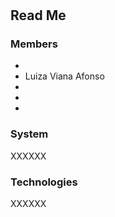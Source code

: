 # 

## Read Me

### Members
-
- Luiza Viana Afonso
-
-
-

### System

XXXXXX

### Technologies

XXXXXX


